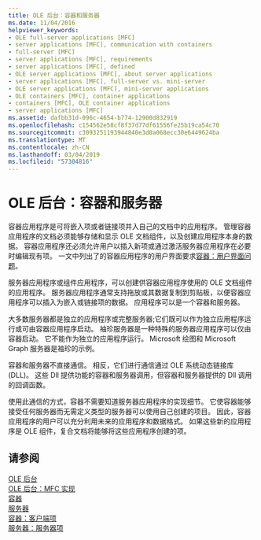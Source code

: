 ```yaml
---
title: OLE 后台：容器和服务器
ms.date: 11/04/2016
helpviewer_keywords:
- OLE full-server applications [MFC]
- server applications [MFC], communication with containers
- full-server [MFC]
- server applications [MFC], requirements
- server applications [MFC], defined
- OLE server applications [MFC], about server applications
- server applications [MFC], full-server vs. mini-server
- OLE server applications [MFC], mini-server applications
- OLE containers [MFC], container applications
- containers [MFC], OLE container applications
- server applications [MFC]
ms.assetid: dafbb31d-096c-4654-b774-12900d832919
ms.openlocfilehash: c154562e58cf8f37d77df61556fe25b19ca54c70
ms.sourcegitcommit: c3093251193944840e3d0a068ecc30e6449624ba
ms.translationtype: MT
ms.contentlocale: zh-CN
ms.lasthandoff: 03/04/2019
ms.locfileid: "57304816"
---
```

# <a name="ole-background-containers-and-servers"></a>OLE 后台：容器和服务器

容器应用程序是可将嵌入项或者链接项并入自己的文档中的应用程序。 管理容器应用程序的文档必须能够存储和显示 OLE 文档组件，以及创建应用程序本身的数据。 容器应用程序还必须允许用户以插入新项或通过激活服务器应用程序在必要时编辑现有项。 一文中列出了的容器应用程序的用户界面要求[容器：用户界面问题](../mfc/containers-user-interface-issues.md)。

服务器应用程序或组件应用程序，可以创建供容器应用程序使用的 OLE 文档组件的应用程序。 服务器应用程序通常支持拖放或其数据复制到剪贴板，以便容器应用程序可以插入为嵌入或链接项的数据。 应用程序可以是一个容器和服务器。

大多数服务器都是独立的应用程序或完整服务器;它们既可以作为独立应用程序运行或可由容器应用程序启动。 袖珍服务器是一种特殊的服务器应用程序可以仅由容器启动。 它不能作为独立的应用程序运行。 Microsoft 绘图和 Microsoft Graph 服务器是袖珍的示例。

容器和服务器不直接通信。 相反，它们进行通信通过 OLE 系统动态链接库 (DLL)。 这些 Dll 提供功能的容器和服务器调用，但容器和服务器提供的 Dll 调用的回调函数。

使用此通信的方式，容器不需要知道服务器应用程序的实现细节。 它使容器能够接受任何服务器而无需定义类型的服务器可以使用自己创建的项目。 因此，容器应用程序的用户可以充分利用未来的应用程序和数据格式。 如果这些新的应用程序是 OLE 组件，复合文档将能够将这些应用程序创建的项。

## <a name="see-also"></a>请参阅

[OLE 后台](../mfc/ole-background.md)<br/>
[OLE 后台：MFC 实现](../mfc/ole-background-mfc-implementation.md)<br/>
[容器](../mfc/containers.md)<br/>
[服务器](../mfc/servers.md)<br/>
[容器：客户端项](../mfc/containers-client-items.md)<br/>
[服务器：服务器项](../mfc/servers-server-items.md)

